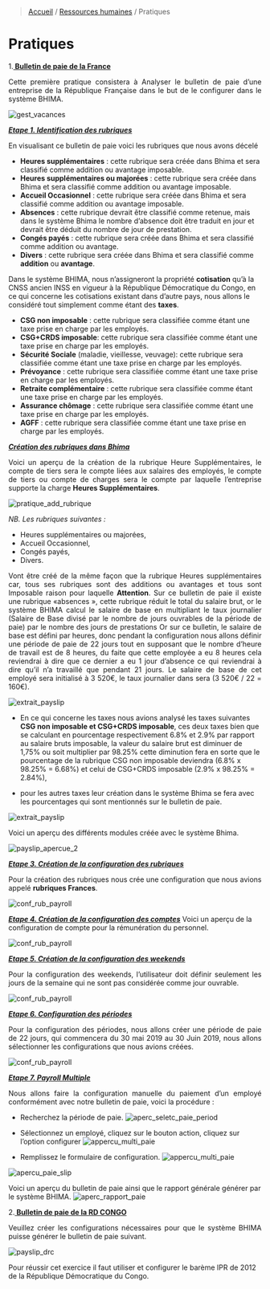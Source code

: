 > [Accueil](../index) / [Ressources humaines](./index) / Pratiques

# Pratiques

1.<strong><u> Bulletin de paie de la France </u></strong>

<div style='text-align: justify;'>
Cette première pratique consistera à Analyser le bulletin de paie d’une entreprise de la République Française dans le but de le configurer dans le système BHIMA.</div>

![gest_vacances](../../images/payroll/payslip_france.jpg)

<strong><u><em> Etape 1. Identification des rubriques </em></u></strong>
<div style='text-align: justify;'>
En visualisant ce bulletin de paie voici les rubriques que nous avons décelé</div>

- <strong>Heures supplémentaires</strong> : cette rubrique sera créée dans Bhima et sera classifié comme addition ou avantage imposable.
- <strong>Heures supplémentaires ou majorées</strong> : cette rubrique sera créée dans Bhima et sera classifié comme addition ou avantage imposable.
- <strong>Accueil Occasionnel</strong> : cette rubrique sera créée dans Bhima et sera classifié comme addition ou avantage imposable.
- <strong>Absences</strong> : cette rubrique devrait être classifié comme retenue, mais dans le système Bhima le nombre d’absence doit être traduit en jour et devrait être déduit du nombre de jour de prestation.
- <strong>Congés payés</strong> : cette rubrique sera créée dans Bhima et sera classifié comme addition ou avantage.
- <strong>Divers</strong> : cette rubrique sera créée dans Bhima et sera classifié comme <strong>addition</strong> ou <strong>avantage</strong>.

<div class = "bs-callout bs-callout-success">
Dans le système BHIMA, nous n’assigneront la propriété <strong>cotisation</strong> qu’à la CNSS ancien INSS en vigueur  à la République Démocratique du Congo, en ce qui concerne les cotisations existant dans d’autre pays, nous allons le considéré tout simplement comme étant des <strong>taxes</strong>. 
</div>

- <strong>CSG non imposable</strong> : cette rubrique sera classifiée comme étant une taxe prise en charge par les employés.
- <strong>CSG+CRDS imposable</strong>: cette rubrique sera classifiée comme étant une taxe prise en charge par les employés.
- <strong>Sécurité Sociale</strong> (maladie, vieillesse, veuvage): cette rubrique sera classifiée comme étant une taxe prise en charge par les employés.
- <strong>Prévoyance</strong> : cette rubrique sera classifiée comme étant une taxe prise en charge par les employés.
- <strong>Retraite complémentaire</strong> : cette rubrique sera classifiée comme étant une taxe prise en charge par les employés.
- <strong>Assurance chômage</strong> : cette rubrique sera classifiée comme étant une taxe prise en charge par les employés.
- <strong>AGFF</strong> : cette rubrique sera classifiée comme étant une taxe prise en charge par les employés.

<strong><u><em> Création des rubriques dans Bhima </em></u></strong>

<div style='text-align: justify;'>
Voici un aperçu de la création de la rubrique Heure Supplémentaires, le compte de tiers sera le compte liées aux salaires des employés, le compte de tiers ou compte de charges sera le compte par laquelle l’entreprise supporte la charge <strong>Heures Supplémentaires</strong>.
</div>

![pratique_add_rubrique](../../images/payroll/pratique_add_rubrique.jpg)

<em> NB. Les rubriques suivantes :</em>
-	Heures supplémentaires ou majorées, 
-	Accueil Occasionnel, 
-	Congés payés,
-	Divers.

<div style='text-align: justify;'>
Vont être créé de la même façon que la rubrique Heures supplémentaires car, tous ses rubriques sont des additions ou avantages et tous sont Imposable raison pour laquelle 
<strong>Attention</strong>. Sur ce bulletin de paie il existe une rubrique «absences », cette rubrique réduit le total du salaire brut, or le système BHIMA calcul le salaire de base en multipliant le taux journalier (Salaire de Base divisé par le nombre de jours ouvrables de la période de paie) par le nombre des jours de prestations Or sur ce bulletin, le salaire de base est défini par heures, donc pendant la configuration nous allons définir une période de paie de 22 jours tout en supposant que le nombre d’heure de travail est de 8 heures, du faite que cette employée a eu 8 heures cela reviendrai à dire que ce dernier a eu 1 jour d’absence ce qui reviendrai à dire qu’il n’a travaillé que pendant 21 jours. Le salaire de base de cet employé sera initialisé à 3 520€, le taux journalier dans sera (3 520€ / 22 = 160€).</div> 

![extrait_payslip](../../images/payroll/extrait_payslip.jpg)

-	En ce qui concerne les taxes nous avions analysé les taxes suivantes <strong>CSG non imposable et CSG+CRDS imposable</strong>, ces deux taxes bien que se calculant en pourcentage respectivement 6.8% et 2.9% par rapport au salaire bruts imposable, la valeur du salaire brut est diminuer de 1,75% ou soit multiplier par 98.25% cette diminution fera en sorte que le pourcentage de la rubrique CSG non imposable deviendra (6.8% x 98.25% = 6.68%) et celui de CSG+CRDS imposable (2.9% x 98.25% = 2.84%),

-	pour les autres taxes leur création dans le système Bhima se fera avec les pourcentages qui sont mentionnés sur le bulletin de paie.

![extrait_payslip](../../images/payroll/extrait_payslip_2.jpg)

Voici un aperçu des différents modules créée avec le système Bhima.

![payslip_apercue_2](../../images/payroll/payslip_apercue_2.jpg)

<strong><u><em> Etape 3. Création de la configuration des rubriques </em></u></strong>
<div style='text-align: justify;'>
Pour la création des rubriques nous crée une configuration que nous avions appelé <strong>rubriques Frances</strong>.</div>

![conf_rub_payroll](../../images/payroll/conf_rub_payroll.jpg)

<strong><u><em> Etape 4. Création de la configuration des comptes</em></u></strong>
Voici un aperçu de la configuration de compte pour la rémunération du personnel.

![conf_rub_payroll](../../images/payroll/apercu_config_compte.jpg)

<strong><u><em> Etape 5. Création de la configuration des weekends </em></u></strong>
<div style='text-align: justify;'>
Pour la configuration des weekends, l’utilisateur doit définir seulement les jours de la semaine qui ne sont pas considérée comme jour ouvrable.</div>

![conf_rub_payroll](../../images/payroll/appercu_config_week.jpg)

<strong><u><em> Etape 6. Configuration des périodes</em></u></strong>
<div style='text-align: justify;'>
Pour la configuration des périodes, nous allons créer une période de paie de 22 jours, qui commencera du 30 mai 2019 au 30 Juin 2019, nous allons sélectionner les configurations que nous avions créées.</div>

![conf_rub_payroll](../../images/payroll/aperc_config_period.jpg)

<strong><u><em> Etape 7. Payroll Multiple </em></u></strong>
<div style='text-align: justify;'>
Nous allons faire la configuration manuelle du paiement d’un employé conformément avec notre bulletin de paie, voici la procédure :</div>

- Recherchez la période de paie.
![aperc_seletc_paie_period](../../images/payroll/aperc_seletc_paie_period.jpg)

- Sélectionnez un employé, cliquez sur le bouton action, cliquez sur l’option configurer
![appercu_multi_paie](../../images/payroll/appercu_multi_paie.jpg)


- Remplissez le formulaire de configuration.
![appercu_multi_paie](../../images/payroll/aper_paie_config_form.jpg)

![apercu_paie_slip](../../images/payroll/apercu_paie_slip.jpg)

Voici un aperçu du bulletin de paie ainsi que le rapport générale générer par le système BHIMA.
![aperc_rapport_paie](../../images/payroll/aperc_rapport_paie.jpg)

2.<strong><u> Bulletin de paie de la RD CONGO </u></strong>

<div style='text-align: justify;'>
Veuillez créer les configurations nécessaires pour que le système BHIMA puisse générer le bulletin de paie suivant.</div>

![payslip_drc](../../images/payroll/payslip_drc.jpg)

<div class = "bs-callout bs-callout-info">
Pour réussir cet exercice il faut utiliser et configurer le barème IPR de 2012 de la République Démocratique du Congo.
</div>
